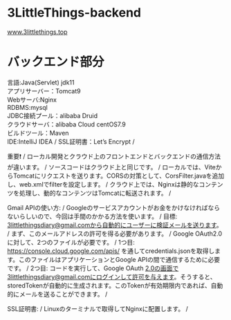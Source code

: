 # 3LittleThings-backend
www.3littlethings.top  

# バックエンド部分<br>
言語:Java(Servlet) jdk11<br>
アプリサーバー：Tomcat9<br>
Webサーバ:Nginx<br>
RDBMS:mysql<br>
JDBC接続プール：alibaba Druid<br>
クラウドサーバ：alibaba Cloud centOS7.9<br>
ビルドツール：Maven<br>
IDE:IntelliJ IDEA  /
SSL証明書：Let’s Encrypt  /

重要:exclamation:  /
ローカル開発とクラウド上のフロントエンドとバックエンドの通信方法が違います。  /
ソースコードはクラウド上と同じです。  /
ローカルでは、ViteからTomcatにリクエストを送ります。CORSの対策として、CorsFilter.javaを追加し、web.xmlでfilterを設定します。  /
クラウド上では、Nginxは静的なコンテンツを処理し、動的なコンテンツはTomcatに転送されます。  /

Gmail APIの使い方:  /
Googleのサービスアカウントがお金をかけなければならないらしいので、今回は手間のかかる方法を使います。  /
目標: 3littlethingsdiary@gmail.comから自動的にユーザーに検証メールを送ります。  /
まず、このメールアドレスの許可を得る必要があります。  /
Google OAuth2.0に対して、2つのファイルが必要です。  /
1つ目: https://console.cloud.google.com/apis/ を通してcredentials.jsonを取得します。このファイルはアプリケーションとGoogle APIの間で通信するために必要です。  /
2つ目: コードを実行して、Google OAuth 2.0の画面で3littlethingsdiary@gmail.comにログインして許可を与えます。そうすると、storedTokenが自動的に生成されます。このTokenが有効期限内であれば、自動的にメールを送ることができます。  /

SSL証明書:  /
Linuxのターミナルで取得してNginxに配置します。  /
